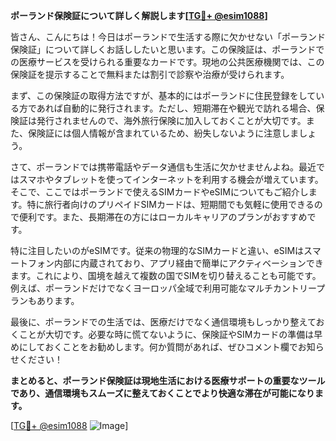**ポーランド保険証について詳しく解説します[[TG💪+ @esim1088](https://t.me/s/esim1088)]**

皆さん、こんにちは！今日はポーランドで生活する際に欠かせない「ポーランド保険証」について詳しくお話ししたいと思います。この保険証は、ポーランドでの医療サービスを受けられる重要なカードです。現地の公共医療機関では、この保険証を提示することで無料または割引で診察や治療が受けられます。

まず、この保険証の取得方法ですが、基本的にはポーランドに住民登録をしている方であれば自動的に発行されます。ただし、短期滞在や観光で訪れる場合、保険証は発行されませんので、海外旅行保険に加入しておくことが大切です。また、保険証には個人情報が含まれているため、紛失しないように注意しましょう。

さて、ポーランドでは携帯電話やデータ通信も生活に欠かせませんよね。最近ではスマホやタブレットを使ってインターネットを利用する機会が増えています。そこで、ここではポーランドで使えるSIMカードやeSIMについてもご紹介します。特に旅行者向けのプリペイドSIMカードは、短期間でも気軽に使用できるので便利です。また、長期滞在の方にはローカルキャリアのプランがおすすめです。

特に注目したいのがeSIMです。従来の物理的なSIMカードと違い、eSIMはスマートフォン内部に内蔵されており、アプリ経由で簡単にアクティベーションできます。これにより、国境を越えて複数の国でSIMを切り替えることも可能です。例えば、ポーランドだけでなくヨーロッパ全域で利用可能なマルチカントリープランもあります。

最後に、ポーランドでの生活では、医療だけでなく通信環境もしっかり整えておくことが大切です。必要な時に慌てないように、保険証やSIMカードの準備は早めにしておくことをお勧めします。何か質問があれば、ぜひコメント欄でお知らせください！

**まとめると、ポーランド保険証は現地生活における医療サポートの重要なツールであり、通信環境もスムーズに整えておくことでより快適な滞在が可能になります。**

[[TG💪+ @esim1088](https://t.me/s/esim1088) ![Image](https://i.postimg.cc/Y0z9fWf4/image.png)]